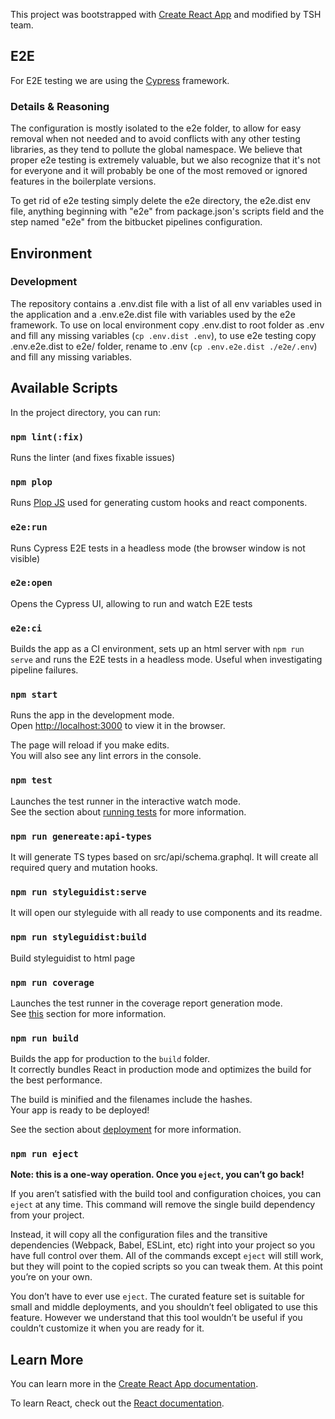 This project was bootstrapped with [Create React App](https://github.com/facebook/create-react-app) and modified by TSH team.

## E2E

For E2E testing we are using the [Cypress](https://www.cypress.io/) framework.

### Details & Reasoning

The configuration is mostly isolated to the e2e folder, to allow for easy removal when not needed and to avoid conflicts with any other testing libraries, as they tend to pollute the global namespace. We believe that proper e2e testing is extremely valuable, but we also recognize that it's not for everyone and it will probably be one of the most removed or ignored features in the boilerplate versions.

To get rid of e2e testing simply delete the e2e directory, the e2e.dist env file, anything beginning with "e2e" from package.json's scripts field and the step named "e2e" from the bitbucket pipelines configuration.

## Environment

### Development

The repository contains a .env.dist file with a list of all env variables used in the application and a .env.e2e.dist file with variables used by the e2e framework. To use on local environment copy .env.dist to root folder as .env and fill any missing variables (`cp .env.dist .env`), to use e2e testing copy .env.e2e.dist to e2e/ folder, rename to .env (`cp .env.e2e.dist ./e2e/.env`) and fill any missing variables.

## Available Scripts

In the project directory, you can run:

### `npm lint(:fix)`

Runs the linter (and fixes fixable issues)

### `npm plop`

Runs [Plop JS](https://plopjs.com/) used for generating custom hooks and react components. 

### `e2e:run`

Runs Cypress E2E tests in a headless mode (the browser window is not visible)

### `e2e:open`

Opens the Cypress UI, allowing to run and watch E2E tests

### `e2e:ci`

Builds the app as a CI environment, sets up an html server with `npm run serve` and runs the E2E tests in a headless mode. Useful when investigating pipeline failures.

### `npm start`

Runs the app in the development mode.<br />
Open [http://localhost:3000](http://localhost:3000) to view it in the browser.

The page will reload if you make edits.<br />
You will also see any lint errors in the console.

### `npm test`

Launches the test runner in the interactive watch mode.<br />
See the section about [running tests](https://facebook.github.io/create-react-app/docs/running-tests) for more information.

### `npm run genereate:api-types`

It will generate TS types based on src/api/schema.graphql. It will create all required query and mutation hooks.

### `npm run styleguidist:serve`

It will open our styleguide with all ready to use components and its readme.

### `npm run styleguidist:build`

Build styleguidist to html page

### `npm run coverage`

Launches the test runner in the coverage report generation mode.<br />
See [this](https://create-react-app.dev/docs/running-tests/#coverage-reporting) section for more information.

### `npm run build`

Builds the app for production to the `build` folder.<br />
It correctly bundles React in production mode and optimizes the build for the best performance.

The build is minified and the filenames include the hashes.<br />
Your app is ready to be deployed!

See the section about [deployment](https://facebook.github.io/create-react-app/docs/deployment) for more information.

### `npm run eject`

**Note: this is a one-way operation. Once you `eject`, you can’t go back!**

If you aren’t satisfied with the build tool and configuration choices, you can `eject` at any time. This command will remove the single build dependency from your project.

Instead, it will copy all the configuration files and the transitive dependencies (Webpack, Babel, ESLint, etc) right into your project so you have full control over them. All of the commands except `eject` will still work, but they will point to the copied scripts so you can tweak them. At this point you’re on your own.

You don’t have to ever use `eject`. The curated feature set is suitable for small and middle deployments, and you shouldn’t feel obligated to use this feature. However we understand that this tool wouldn’t be useful if you couldn’t customize it when you are ready for it.

## Learn More

You can learn more in the [Create React App documentation](https://facebook.github.io/create-react-app/docs/getting-started).

To learn React, check out the [React documentation](https://reactjs.org/).
